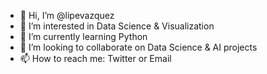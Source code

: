 - 👋 Hi, I’m @lipevazquez
- 👀 I’m interested in Data Science & Visualization
- 🌱 I’m currently learning Python
- 💞️ I’m looking to collaborate on Data Science & AI projects
- 📫 How to reach me: Twitter or Email

<!---
lipevazquez/lipevazquez is a ✨ special ✨ repository because its `README.md` (this file) appears on your GitHub profile.
You can click the Preview link to take a look at your changes.
--->
